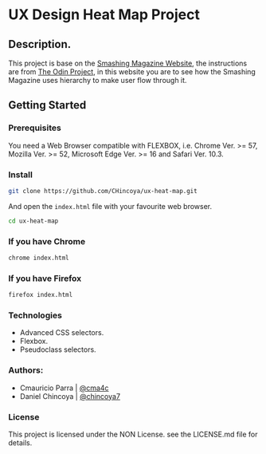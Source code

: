 # UX Design Heat Map Project

## Description.

This project is base on the [Smashing Magazine Website](https://www.smashingmagazine.com/), the instructions are from [The Odin Project](https://www.theodinproject.com/courses/html5-and-css3/lessons/design-teardown), in this website you are to see how the Smashing Magazine uses hierarchy to make user flow through it.

## Getting Started

### Prerequisites

You need a Web Browser compatible with FLEXBOX, i.e. Chrome Ver. >= 57, Mozilla Ver. >= 52, Microsoft Edge Ver. >= 16 and Safari Ver. 10.3.

### Install

```sh
git clone https://github.com/CHincoya/ux-heat-map.git
```
And open the `index.html` file with your favourite web browser.

```sh
cd ux-heat-map
```
### If you have Chrome

```sh
chrome index.html
```

### If you have Firefox

```sh
firefox index.html
```

### Technologies  

 - Advanced CSS selectors.
 - Flexbox.
 - Pseudoclass selectors.
 
### Authors:

- Cmauricio Parra | [@cma4c](https://twitter.com/@cma4c)
- Daniel Chincoya | [@chincoya7](https://twitter.com/@chincoya7)

### License

This project is licensed under the NON License. see the LICENSE.md file for details.

